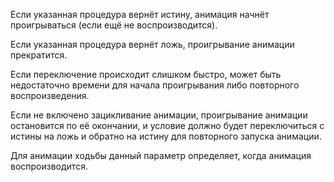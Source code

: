 Если указанная процедура вернёт истину, анимация начнёт проигрываться (если ещё не воспроизводится).

Если указанная процедура вернёт ложь, проигрывание анимации прекратится.

Если переключение происходит слишком быстро, может быть недостаточно времени для начала проигрывания либо повторного воспроизведения.

Если не включено зацикливание анимации, проигрывание анимации остановится по её окончании, и условие должно будет переключиться с истины на ложь и обратно на истину для повторного запуска анимации.

Для анимации ходьбы данный параметр определяет, когда анимация воспроизводится.